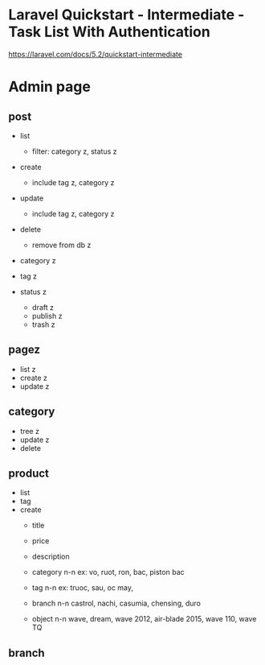 # Laravel Quickstart - Intermediate - Task List With Authentication

https://laravel.com/docs/5.2/quickstart-intermediate
# Admin page
## post
- list
    - filter: category z, status z

- create
    - include tag z, category z

- update
    - include tag z, category z

- delete
    - remove from db z
- category z
- tag z
- status z
    - draft  z
    - publish z
    - trash  z

## pagez
- list z
- create z
- update z

## category
- tree z
- update z
- delete

## product
- list
- tag
- create
   - title
   - price
   - description

   - category n-n 
     ex: vo, ruot, ron, bac, piston bac
   - tag n-n
     ex: truoc, sau, oc may,
   - branch n-n
     castrol, nachi, casumia, chensing, duro
   - object n-n
     wave, dream, wave 2012, air-blade 2015, wave 110, wave TQ

## branch